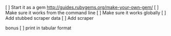 [ ] Start it as a gem http://guides.rubygems.org/make-your-own-gem/
[ ] Make sure it works from the command line
[ ] Make sure it works globally
[ ] Add stubbed scraper data
[ ] Add scraper

bonus
[ ] print in tabular format
